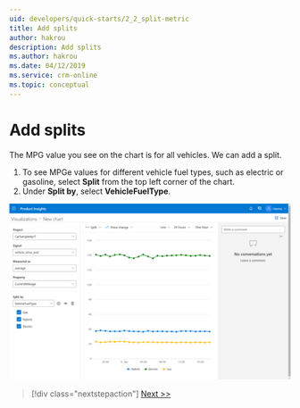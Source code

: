 ```yaml
---
uid: developers/quick-starts/2_2_split-metric
title: Add splits
author: hakrou
description: Add splits
ms.author: hakrou
ms.date: 04/12/2019
ms.service: crm-online
ms.topic: conceptual
---
```

# Add splits

The MPG value you see on the chart is for all vehicles. We can add a split. 

1. To see MPGe values for different vehicle fuel types, such as electric or gasoline, select **Split** from the top left corner of the chart. 
2. Under **Split by**, select **VehicleFuelType**. 

![Select split](2_VehicleFuelType.PNG)


> [!div class="nextstepaction"]
> [Next >>](2_3_publish.md)
